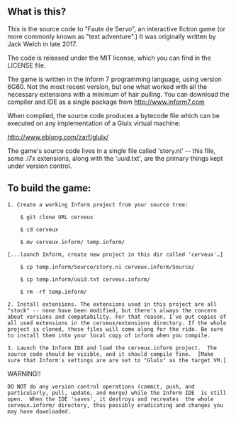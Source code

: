 What is this?
-------------

This is the source code to "Faute de Servo", an interactive fiction game
(or more commonly known as "text adventure".)  It was originally
written by Jack Welch in late 2017.

The code is released under the MIT license, which you can find in the
LICENSE file.

The game is written in the Inform 7 programming language, using
version 6G60.  Not the most recent version, but one what worked 
with all the necessary extensions with a minimum of hair pulling.
You can download the compiler and IDE as a single
package from http://www.inform7.com

When compiled, the source code produces a bytecode file which can be
executed on any implementation of a Glulx virtual machine:

  http://www.eblong.com/zarf/glulx/

The game's source code lives in a single file called 'story.ni' --
this file, some .i7x extensions, along with the 'uuid.txt', are the
primary things kept under version control.


To build the game:
------------------

	1. Create a working Inform project from your source tree:

		$ git clone URL cerveux
  
		$ cd cerveux
  
		$ mv cerveux.inform/ temp.inform/

	[...launch Inform, create new project in this dir called 'cerveux'…]

		$ cp temp.inform/Source/story.ni cerveux.inform/Source/
  
		$ cp temp.inform/uuid.txt cerveux.inform/
  
		$ rm -rf temp.inform/

	2. Install extensions. The extensions used in this project are all "stock" -- none have been modified, but there's always the concern about versions and compatability. For that reason, I've put copies of all used extensions in the cerveux/extensions directory. If the whole project is cloned, these files will come along for the ride. Be sure to install them into your local copy of inform when you compile.

	3. Launch the Inform IDE and load the cerveux.inform project.  The source code should be visible, and it should compile fine.  [Make	sure that Inform's settings are are set to "Glulx" as the target VM.]


WARNING!!

	DO NOT do any version control operations (commit, push, and particularly, pull, update, and merge) while the Inform IDE  is still open.  When the IDE 'saves', it destroys and recreates  the whole cerveux.inform/ directory, thus possibly eradicating and changes you may have downloaded.  
